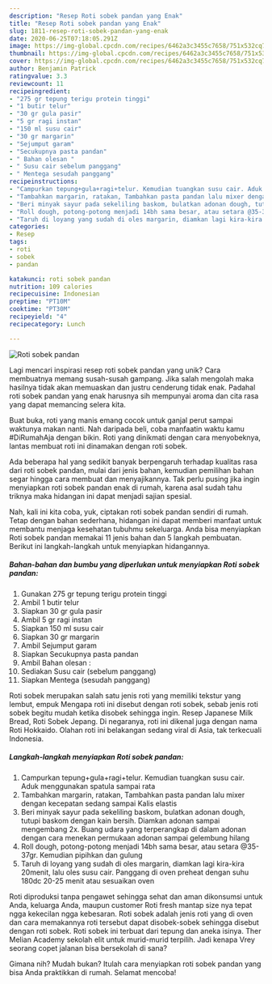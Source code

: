 ```yaml
---
description: "Resep Roti sobek pandan yang Enak"
title: "Resep Roti sobek pandan yang Enak"
slug: 1811-resep-roti-sobek-pandan-yang-enak
date: 2020-06-25T07:18:05.291Z
image: https://img-global.cpcdn.com/recipes/6462a3c3455c7658/751x532cq70/roti-sobek-pandan-foto-resep-utama.jpg
thumbnail: https://img-global.cpcdn.com/recipes/6462a3c3455c7658/751x532cq70/roti-sobek-pandan-foto-resep-utama.jpg
cover: https://img-global.cpcdn.com/recipes/6462a3c3455c7658/751x532cq70/roti-sobek-pandan-foto-resep-utama.jpg
author: Benjamin Patrick
ratingvalue: 3.3
reviewcount: 11
recipeingredient:
- "275 gr tepung terigu protein tinggi"
- "1 butir telur"
- "30 gr gula pasir"
- "5 gr ragi instan"
- "150 ml susu cair"
- "30 gr margarin"
- "Sejumput garam"
- "Secukupnya pasta pandan"
- " Bahan olesan "
- " Susu cair sebelum panggang"
- " Mentega sesudah panggang"
recipeinstructions:
- "Campurkan tepung+gula+ragi+telur. Kemudian tuangkan susu cair. Aduk menggunakan spatula sampai rata"
- "Tambahkan margarin, ratakan, Tambahkan pasta pandan lalu mixer dengan kecepatan sedang sampai Kalis elastis"
- "Beri minyak sayur pada sekeliling baskom, bulatkan adonan dough, tutupi baskom dengan kain bersih. Diamkan adonan sampai mengembang 2x. Buang udara yang terperangkap di dalam adonan dengan cara menekan permukaan adonan sampai gelembung hilang"
- "Roll dough, potong-potong menjadi 14bh sama besar, atau setara @35-37gr. Kemudian pipihkan dan gulung"
- "Taruh di loyang yang sudah di oles margarin, diamkan lagi kira-kira 20menit, lalu oles susu cair. Panggang di oven preheat dengan suhu 180dc 20-25 menit atau sesuaikan oven"
categories:
- Resep
tags:
- roti
- sobek
- pandan

katakunci: roti sobek pandan 
nutrition: 109 calories
recipecuisine: Indonesian
preptime: "PT10M"
cooktime: "PT30M"
recipeyield: "4"
recipecategory: Lunch

---
```



![Roti sobek pandan](https://img-global.cpcdn.com/recipes/6462a3c3455c7658/751x532cq70/roti-sobek-pandan-foto-resep-utama.jpg)

Lagi mencari inspirasi resep roti sobek pandan yang unik? Cara membuatnya memang susah-susah gampang. Jika salah mengolah maka hasilnya tidak akan memuaskan dan justru cenderung tidak enak. Padahal roti sobek pandan yang enak harusnya sih mempunyai aroma dan cita rasa yang dapat memancing selera kita.

Buat buka, roti yang manis emang cocok untuk ganjal perut sampai waktunya makan nanti. Nah daripada beli, coba manfaatin waktu kamu #DiRumahAja dengan bikin. Roti yang dinikmati dengan cara menyobeknya, lantas membuat roti ini dinamakan dengan roti sobek.

Ada beberapa hal yang sedikit banyak berpengaruh terhadap kualitas rasa dari roti sobek pandan, mulai dari jenis bahan, kemudian pemilihan bahan segar hingga cara membuat dan menyajikannya. Tak perlu pusing jika ingin menyiapkan roti sobek pandan enak di rumah, karena asal sudah tahu triknya maka hidangan ini dapat menjadi sajian spesial.


Nah, kali ini kita coba, yuk, ciptakan roti sobek pandan sendiri di rumah. Tetap dengan bahan sederhana, hidangan ini dapat memberi manfaat untuk membantu menjaga kesehatan tubuhmu sekeluarga. Anda bisa menyiapkan Roti sobek pandan memakai 11 jenis bahan dan 5 langkah pembuatan. Berikut ini langkah-langkah untuk menyiapkan hidangannya.

<!--inarticleads1-->

##### Bahan-bahan dan bumbu yang diperlukan untuk menyiapkan Roti sobek pandan:

1. Gunakan 275 gr tepung terigu protein tinggi
1. Ambil 1 butir telur
1. Siapkan 30 gr gula pasir
1. Ambil 5 gr ragi instan
1. Siapkan 150 ml susu cair
1. Siapkan 30 gr margarin
1. Ambil Sejumput garam
1. Siapkan Secukupnya pasta pandan
1. Ambil  Bahan olesan :
1. Sediakan  Susu cair (sebelum panggang)
1. Siapkan  Mentega (sesudah panggang)


Roti sobek merupakan salah satu jenis roti yang memiliki tekstur yang lembut, empuk Mengapa roti ini disebut dengan roti sobek, sebab jenis roti sobek begitu mudah ketika disobek sehingga ingin. Resep Japanese Milk Bread, Roti Sobek Jepang. Di negaranya, roti ini dikenal juga dengan nama Roti Hokkaido. Olahan roti ini belakangan sedang viral di Asia, tak terkecuali Indonesia. 

<!--inarticleads2-->

##### Langkah-langkah menyiapkan Roti sobek pandan:

1. Campurkan tepung+gula+ragi+telur. Kemudian tuangkan susu cair. Aduk menggunakan spatula sampai rata
1. Tambahkan margarin, ratakan, Tambahkan pasta pandan lalu mixer dengan kecepatan sedang sampai Kalis elastis
1. Beri minyak sayur pada sekeliling baskom, bulatkan adonan dough, tutupi baskom dengan kain bersih. Diamkan adonan sampai mengembang 2x. Buang udara yang terperangkap di dalam adonan dengan cara menekan permukaan adonan sampai gelembung hilang
1. Roll dough, potong-potong menjadi 14bh sama besar, atau setara @35-37gr. Kemudian pipihkan dan gulung
1. Taruh di loyang yang sudah di oles margarin, diamkan lagi kira-kira 20menit, lalu oles susu cair. Panggang di oven preheat dengan suhu 180dc 20-25 menit atau sesuaikan oven


Roti diproduksi tanpa pengawet sehingga sehat dan aman dikonsumsi untuk Anda, keluarga Anda, maupun customer Roti fresh mantap size nya tepat ngga kekecilan ngga kebesaran. Roti sobek adalah jenis roti yang di oven dan cara memakannya roti tersebut dapat disobek-sobek sehingga disebut dengan roti sobek. Roti sobek ini terbuat dari tepung dan aneka isinya. Ther Melian Academy sekolah elit untuk murid-murid terpilih. Jadi kenapa Vrey seorang copet jalanan bisa bersekolah di sana? 

Gimana nih? Mudah bukan? Itulah cara menyiapkan roti sobek pandan yang bisa Anda praktikkan di rumah. Selamat mencoba!
